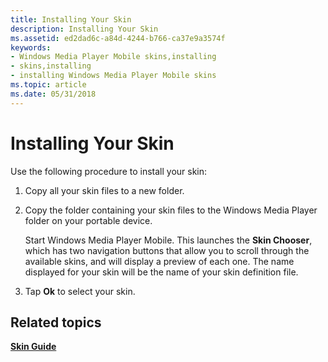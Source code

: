 ```yaml
---
title: Installing Your Skin
description: Installing Your Skin
ms.assetid: ed2dad6c-a84d-4244-b766-ca37e9a3574f
keywords:
- Windows Media Player Mobile skins,installing
- skins,installing
- installing Windows Media Player Mobile skins
ms.topic: article
ms.date: 05/31/2018
---
```


# Installing Your Skin

Use the following procedure to install your skin:

1.  Copy all your skin files to a new folder.
2.  Copy the folder containing your skin files to the Windows Media Player folder on your portable device.

    Start Windows Media Player Mobile. This launches the **Skin Chooser**, which has two navigation buttons that allow you to scroll through the available skins, and will display a preview of each one. The name displayed for your skin will be the name of your skin definition file.

3.  Tap **Ok** to select your skin.

## Related topics

<dl> <dt>

[**Skin Guide**](skin-guide.md)
</dt> </dl>

 

 




